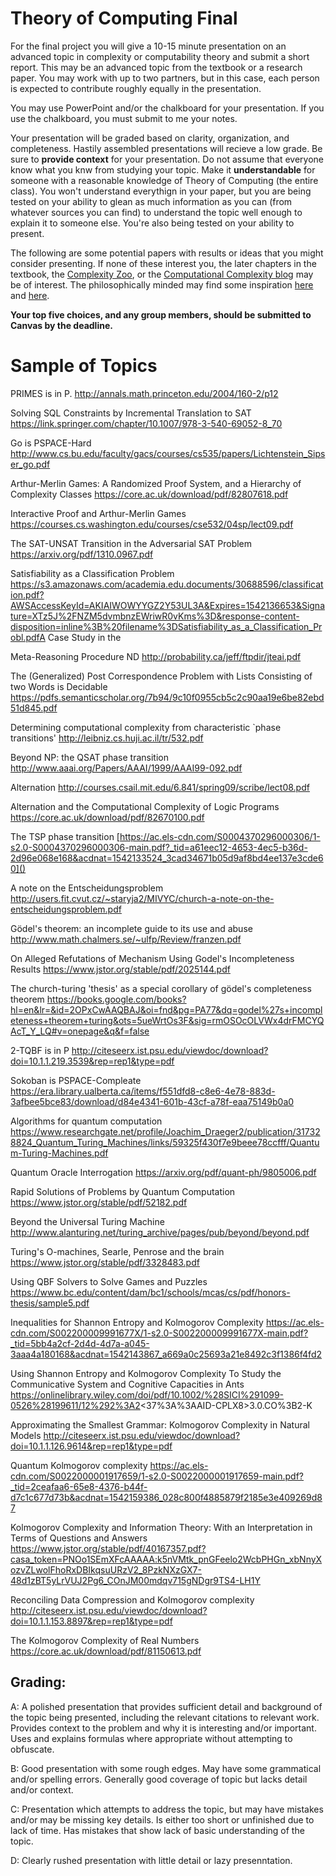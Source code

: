 # Theory of Computing Final

For the final project you will give a 10-15 minute presentation on an advanced topic in complexity or computability theory and submit a short report.  This may be an advanced topic from the textbook or a research paper.  You may work with up to two partners, but in this case, each person is expected to contribute roughly equally in the presentation.

You may use PowerPoint and/or the chalkboard for your presentation.  If you use the chalkboard, you must submit to me your notes.

Your presentation will be graded based on clarity, organization, and completeness.  Hastily assembled presentations will recieve a low grade.  Be sure to **provide context** for your presentation.  Do not assume that everyone know what you knw from studying your topic.  Make it **understandable** for someone with a reasonable knowledge of Theory of Computing (the entire class).  You won't understand everythign in your paper, but you are being tested on your ability to glean as much information as you can (from whatever sources you can find) to understand the topic well enough to explain it to someone else.  You're also being tested on your ability to present.



The following are some potential papers with results or ideas that you might consider presenting.  If none of these interest you, the later chapters in the textbook, the [Complexity Zoo](https://complexityzoo.uwaterloo.ca/Complexity_Zoo), or the [Computational Complexity blog](https://blog.computationalcomplexity.org) may be of interest.  The philosophically minded may find some inspiration [here](https://plato.stanford.edu/entries/goedel-incompleteness/#GdeArgAgaMec) and [here](https://plato.stanford.edu/entries/turing/).

**Your top five choices, and any group members, should be submitted to Canvas by the deadline.**

# Sample of Topics

PRIMES is in P. http://annals.math.princeton.edu/2004/160-2/p12

Solving SQL Constraints by Incremental Translation to SAT https://link.springer.com/chapter/10.1007/978-3-540-69052-8_70

Go is PSPACE-Hard http://www.cs.bu.edu/faculty/gacs/courses/cs535/papers/Lichtenstein_Sipser_go.pdf

Arthur-Merlin Games: A Randomized Proof System, and a Hierarchy of Complexity Classes https://core.ac.uk/download/pdf/82807618.pdf

Interactive Proof and Arthur-Merlin Games https://courses.cs.washington.edu/courses/cse532/04sp/lect09.pdf

The SAT-UNSAT Transition in the Adversarial SAT Problem https://arxiv.org/pdf/1310.0967.pdf

Satisfiability as a Classification Problem https://s3.amazonaws.com/academia.edu.documents/30688596/classification.pdf?AWSAccessKeyId=AKIAIWOWYYGZ2Y53UL3A&Expires=1542136653&Signature=XTz5J%2FNZM5dvmbnzEWriwR0vKms%3D&response-content-disposition=inline%3B%20filename%3DSatisfiability_as_a_Classification_Probl.pdfA Case Study in the 

Meta-Reasoning Procedure ND http://probability.ca/jeff/ftpdir/jteai.pdf

The (Generalized) Post Correspondence Problem with Lists Consisting of two Words is Decidable https://pdfs.semanticscholar.org/7b94/9c10f0955cb5c2c90aa19e6be82ebd51d845.pdf

Determining computational complexity from characteristic `phase transitions' http://leibniz.cs.huji.ac.il/tr/532.pdf

Beyond NP: the QSAT phase transition http://www.aaai.org/Papers/AAAI/1999/AAAI99-092.pdf

Alternation http://courses.csail.mit.edu/6.841/spring09/scribe/lect08.pdf

Alternation and the Computational Complexity of Logic Programs https://core.ac.uk/download/pdf/82670100.pdf

The TSP phase transition [https://ac.els-cdn.com/S0004370296000306/1-s2.0-S0004370296000306-main.pdf?_tid=a61eec12-4653-4ec5-b36d-2d96e068e168&acdnat=1542133524_3cad34671b05d9af8bd4ee137e3cde60]()

A note on the Entscheidungsproblem http://users.fit.cvut.cz/~staryja2/MIVYC/church-a-note-on-the-entscheidungsproblem.pdf

Gödel's theorem: an incomplete guide to its use and abuse http://www.math.chalmers.se/~ulfp/Review/franzen.pdf

On Alleged Refutations of Mechanism Using Godel's Incompleteness Results https://www.jstor.org/stable/pdf/2025144.pdf

The church-turing 'thesis' as a special corollary of gödel's completeness theorem https://books.google.com/books?hl=en&lr=&id=2OPxCwAAQBAJ&oi=fnd&pg=PA77&dq=godel%27s+incompleteness+theorem+turing&ots=5ueWrtOs3F&sig=rmOSOcOLVWx4drFMCYQAcT_Y_LQ#v=onepage&q&f=false

2-TQBF is in P http://citeseerx.ist.psu.edu/viewdoc/download?doi=10.1.1.219.3539&rep=rep1&type=pdf

Sokoban is PSPACE-Compleate https://era.library.ualberta.ca/items/f551dfd8-c8e6-4e78-883d-3afbee5bce83/download/d84e4341-601b-43cf-a78f-eaa75149b0a0

Algorithms for quantum computation https://www.researchgate.net/profile/Joachim_Draeger2/publication/317328824_Quantum_Turing_Machines/links/59325f430f7e9beee78ccfff/Quantum-Turing-Machines.pdf

Quantum Oracle Interrogation https://arxiv.org/pdf/quant-ph/9805006.pdf

Rapid Solutions of Problems by Quantum Computation https://www.jstor.org/stable/pdf/52182.pdf

Beyond the Universal Turing Machine http://www.alanturing.net/turing_archive/pages/pub/beyond/beyond.pdf

Turing's O-machines, Searle, Penrose and the brain https://www.jstor.org/stable/pdf/3328483.pdf

Using QBF Solvers to Solve Games and Puzzles https://www.bc.edu/content/dam/bc1/schools/mcas/cs/pdf/honors-thesis/sample5.pdf

Inequalities for Shannon Entropy and Kolmogorov Complexity https://ac.els-cdn.com/S002200009991677X/1-s2.0-S002200009991677X-main.pdf?_tid=5bb4a2cf-2d4d-4d7a-a045-3aaa4a180168&acdnat=1542143867_a669a0c25693a21e8492c3f1386f4fd2

Using Shannon Entropy and Kolmogorov Complexity To Study the Communicative System and Cognitive Capacities in Ants https://onlinelibrary.wiley.com/doi/pdf/10.1002/%28SICI%291099-0526%28199611/12%292%3A2<37%3A%3AAID-CPLX8>3.0.CO%3B2-K

Approximating the Smallest Grammar: Kolmogorov Complexity in Natural Models http://citeseerx.ist.psu.edu/viewdoc/download?doi=10.1.1.126.9614&rep=rep1&type=pdf

Quantum Kolmogorov complexity https://ac.els-cdn.com/S0022000001917659/1-s2.0-S0022000001917659-main.pdf?_tid=2ceafaa6-65e8-4376-b44f-d7c1c677d73b&acdnat=1542159386_028c800f4885879f2185e3e409269d87

Kolmogorov Complexity and Information Theory: With an Interpretation in Terms of Questions and Answers https://www.jstor.org/stable/pdf/40167357.pdf?casa_token=PNOo1SEmXFcAAAAA:k5nVMtk_pnGFeelo2WcbPHGn_xbNnyXozvZLwolFhoRxDBIkqsuURzV2_8PzkNXzGX7-48d1zBT5yLrVUJ2Pg6_COnJM00mdqv715gNDgr9TS4-LH1Y

Reconciling Data Compression and Kolmogorov complexity http://citeseerx.ist.psu.edu/viewdoc/download?doi=10.1.1.153.8897&rep=rep1&type=pdf

The Kolmogorov Complexity of Real Numbers https://core.ac.uk/download/pdf/81150613.pdf

## Grading:

A: A polished presentation that provides sufficient detail and background of the topic being presented, including the relevant citations to relevant work.  Provides context to the problem and why it is interesting and/or important.  Uses and explains formulas where appropriate without attempting to obfuscate.

B: Good presentation with some rough edges.  May have some grammatical and/or spelling errors.  Generally good coverage of topic but lacks detail and/or context.

C: Presentation which attempts to address the topic, but may have mistakes and/or may be missing key details.  Is either too short or unfinished due to lack of time.  Has mistakes that show lack of basic understanding of the topic.

D: Clearly rushed presentation with little detail or lazy presenntation.
